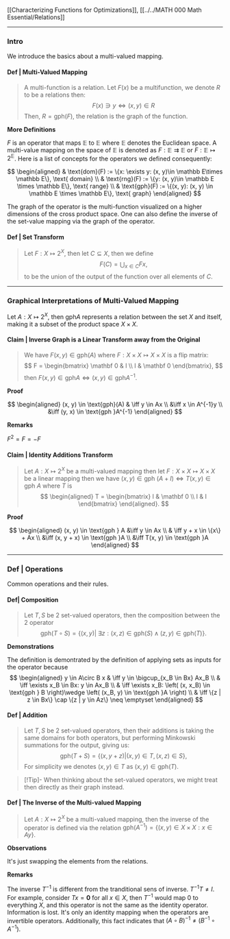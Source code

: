 [[Characterizing Functions for Optimizations]], 
[[../../MATH 000 Math Essential/Relations]]

---
### **Intro**

We introduce the basics about a multi-valued mapping. 

#### **Def | Multi-Valued Mapping**

> A multi-function is a relation. 
> Let $F(x)$ be a multifunction, we denote $R$ to be a relations then: 
> $$
> F(x) \ni y \iff (x, y)\in R
> $$
> Then, $R = \text{gph}(F)$, the relation is the graph of the function. 

**More Definitions**

$F$ is an operator that maps $\mathbb E$ to $\mathbb E$ where $\mathbb E$ denotes the Euclidean space. 
A multi-value mapping on the space of $\mathbb E$ is denoted as $F: \mathbb E\rightrightarrows\mathbb E$ or $F: \mathbb E \mapsto 2^{\mathbb E}$. 
Here is a list of concepts for the operators we defined consequently: 

$$
\begin{aligned}
    & \text{dom}(F) := \{x: \exists y: (x, y)\in \mathbb E\times \mathbb E\}, \text{ domain}
    \\
    & \text{rng}(F) := \{y: (x, y)\in \mathbb E \times \mathbb E\}, \text{ range}
    \\
    & \text{gph}(F) := \{(x, y): (x, y) \in \mathbb E \times \mathbb E\}, \text{ graph}
\end{aligned}
$$

The graph of the operator is the multi-function visualized on a higher dimensions of the cross product space. 
One can also define the inverse of the set-value mapping via the graph of the operator. 


#### **Def | Set Transform**

> Let $F: X \mapsto 2^X$, then let $C\subseteq X$, then we define 
> $$
>   F(C) = \bigcup_{x\in C} Fx, 
> $$
> to be the union of the output of the function over all elements of $C$. 




---
### **Graphical Interpretations of Multi-Valued Mapping**

Let $A: X \mapsto 2^X$, then $\text{gph}A$ represents a relation between the set $X$ and itself, making it a subset of the product space $X\times X$. 

#### **Claim | Inverse Graph is a Linear Transform away from the Original**
> We have $F(x, y)\in \text{gph}(A)$ where $F: X\times X\mapsto X\times X$ is a flip matrix: 
> $$
> F = 
> \begin{bmatrix}
>     \mathbf 0 & I \\ I & \mathbf 0
> \end{bmatrix}, 
> $$
> then $F(x, y)\in \text{gph}A \iff (x, y)\in \text{gph}A^{-1}$. 

**Proof**

$$
\begin{aligned}
    (x, y) \in \text{gph}(A) 
    & \iff
    y \in Ax
    \\
    &\iff 
    x \in A^{-1}y
    \\
    &\iff (y, x) \in \text{gph }A^{-1}
\end{aligned}
$$

**Remarks**

$F^2 = F = -F$

#### **Claim | Identity Additions Transform**
> Let $A: X\mapsto 2^X$ be a multi-valued mapping then let $F: X\times X \mapsto X\times X$ be a linear mapping then we have $(x, y)\in \text{gph }(A + I)\iff T(x, y)\in \text{gph }A$ where $T$ is 
> $$
> \begin{aligned}
>     T = \begin{bmatrix}
>         I & \mathbf 0 \\ I & I
>     \end{bmatrix}
> \end{aligned}. 
> $$

**Proof**

$$
\begin{aligned}
    (x, y) \in \text{gph } A 
    &\iff y \in Ax 
    \\
    & \iff 
    y + x \in \{x\} + Ax
    \\
    &\iff 
    (x, y + x) \in \text{gph }A
    \\
    &\iff 
    T(x, y) \in \text{gph }A
\end{aligned}
$$




---
### **Def | Operations**

Common operations and their rules. 

#### **Def| Composition**
> Let $T, S$ be 2 set-valued operators, then the composition between the 2 operator 
> $$
> \text{gph}(T\circ S)= \{(x, y)|\; \exists z : (x, z)\in \text{gph}(S) \wedge (z, y)\in \text{gph}(T)\}. 
> $$

**Demonstrations**

The definition is demontrated by the definition of applying sets as inputs for the operator because 
$$
\begin{aligned}
    y \in A\circ B x 
    & \iff 
    y \in \bigcup_{x_B \in Bx} Ax_B
    \\
    & \iff 
    \exists x_B \in Bx: y \in Ax_B
    \\
    & \iff
    \exists x_B: \left(
        (x, x_B) \in \text{gph } B 
    \right)\wedge
    \left(
        (x_B, y) \in \text{gph }A
    \right)
    \\
    & \iff 
    \{z | z \in Bx\} \cap \{z | y \in Az\} \neq \emptyset
\end{aligned}  
$$






#### **Def | Addition**
> Let $T, S$ be 2 set-valued operators, then their additions is taking the same domains for both operators, but performing Minkowski summations for the output, giving us: 
> $$
> \text{gph}(T + S) = \{(x, y + z)|(x, y)\in T, (x, z)\in S\}, 
> $$
> For simplicity we denotes $(x, y)\in T$ as $(x, y)\in \text{gph}(T)$. 

> [!Tip]-
>  When thinking about the set-valued operators, we might treat then directly as their graph instead. 




#### **Def | The Inverse of the Multi-valued Mapping**
> Let $A:  X \mapsto  2^X$  be a multi-valued mapping, then the inverse of the operator is defined via the relation $\text{gph}(A^{-1}) = \{(x, y)\in X \times X : x \in Ay\}$. 

**Observations**

It's just swapping the elements from the relations. 


**Remarks**

The inverse $T^{-1}$ is different from the tranditional sens of inverse. 
$T^{-1}T \neq I$. 
For example, consider $T x = \mathbf 0$ for all $x \in X$, then $T^{-1}$ would map $0$ to everything $X$, and this operator is not the same as the identity operator. 
Information is lost. 
It's only an identity mapping when the operators are invertible operators. 
Additionally, this fact indicates that $(A\circ B)^{-1}\neq (B^{-1}\circ A^{-1})$. 
